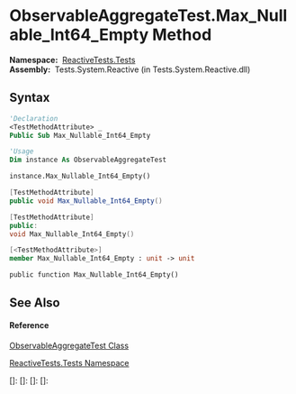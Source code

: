 # ObservableAggregateTest.Max\_Nullable\_Int64\_Empty Method

**Namespace:**  [ReactiveTests.Tests](ReactiveTests.Tests\ReactiveTests.Tests.md)  
**Assembly:**  Tests.System.Reactive (in Tests.System.Reactive.dll)

## Syntax

```vb
'Declaration
<TestMethodAttribute> _
Public Sub Max_Nullable_Int64_Empty
```

```vb
'Usage
Dim instance As ObservableAggregateTest

instance.Max_Nullable_Int64_Empty()
```

```csharp
[TestMethodAttribute]
public void Max_Nullable_Int64_Empty()
```

```c++
[TestMethodAttribute]
public:
void Max_Nullable_Int64_Empty()
```

```fsharp
[<TestMethodAttribute>]
member Max_Nullable_Int64_Empty : unit -> unit 
```

```jscript
public function Max_Nullable_Int64_Empty()
```

## See Also

#### Reference

[ObservableAggregateTest Class](ObservableAggregateTest\ObservableAggregateTest.md)

[ReactiveTests.Tests Namespace](ReactiveTests.Tests\ReactiveTests.Tests.md)

[]: 
[]: 
[]: 
[]: 